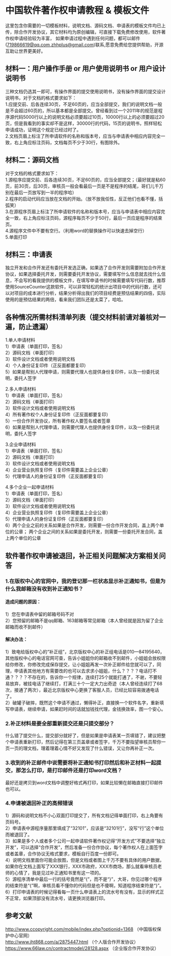 # 中国软件著作权申请教程 & 模板文件

这里包含你需要的一切模板材料，说明文档、源码文档、申请表的模板文件均已上传，除合作开发协议，其它材料均为原创编辑，可直接下载免费修改使用，软件著作权申请经验较为丰富，
如果申请过程中遇到任何问题，都可以邮件(719866619@qq.com,zhhplus@gmail.com)联系,愿意免费给您提供帮助，开源互助让世界更美好。

## 材料一：用户操作手册 or  用户使用说明书  or 用户设计说明书<br>
三种文档仍选其一即可，有操作界面的提交使用说明书，没有操作界面的提交设计说明书，对于文档的格式要求如下：<br>
1.应提交前、后各连续30页，不足60页的，应当全部提交，我们的说明文档一般是不会超过60页的，所以基本都是全部提交。曾经看到过一个2011年的规范是程序源代码5000行以上的说明文档必须要超过10页，10000行以上的必须要超过20页，但是我看到的事实却不是这样，30000行的代码，15页的说明书，照样轻松申请成功，证明这个规定已经过时了。<br>
2.文档页眉上标注了所申请软件的名称和版本号，应当与申请表中相应内容完全一致，右上角应标注页码，文档每页不少于30行，有图除外。<br>

## 材料二：源码文档
对于文档的格式要求如下：<br>
1.源程序应提交前、后各连续30页，不足60页的，应当全部提交；（最好就是粘60页，前30页，后30页，审核员一般会看最后一页是不是程序的结尾，哥们儿千万别在最后一页放写到一半的程序哈）<br>
2.程序的启动代码应当放在文档的开始。（放不放我任性，反正他们也看不懂，括弧笑）<br>
3.在源程序页眉上标注了所申请软件的名称和版本号，应当与申请表中相应内容完全一致，右上角应标注页码，源程序每页不少于50行，最后一页应是程序的结束页。<br>
4.源程序文件中不要有空行。（利用word的替换操作可以快速去掉空行）<br>
5.单面打印<br>
## 材料三：申请表
独立开发和合作开发还有委托开发选正确，如果选了合作开发则需要附加合作开发协议，如果选择委托开发，则需要委托开发协议，需要填写什么信息就去找什么信息，不会写的看我提供的模板文件，在填写申请书的时候需要填写代码行数，推荐使用SourceCounter这款软件，可以非常轻松的统计出项目中的代码行数，还可以对项目的成本进行分析，结果分析得出我们的项目经费是预估结果的四倍，实际使用的是预估结果的两倍，看来我们团队还是太菜了，哈哈。

## 各种情况所需材料清单列表（提交材料前请对着核对一遍，防止遗漏）
1.单人申请材料<br>
	1）申请表（单面打印，签名）<br>
	2）源码文档（单面打印）<br>
	3）软件设计文档或者使用说明文档<br>
	4）个人身份证复印件（正反面都要复印）<br>
	5）如果是帮别人代理申请，则需要代理人也提供身份复印件，以及一份委托说明，委托人签字<br>
	
2.多人申请材料<br>
	1）申请表（单面打印，签名）<br>
	2）源码文档（单面打印）<br>
	3）软件设计文档或者使用说明文档<br>
	4）所有著作权个人身份证复印件（正反面都要复印）<br>
	5）一份合作开发协议，所有著作权人要签名或者签章<br>
	6）如果是帮别人代理申请，则需要代理人也提供身份复印件，以及一份委托说明，委托人签字<br>

3.企业申请材料<br>
	1）申请表（单面打印，签名）<br>
	2）源码文档（单面打印）<br>
	3）软件设计文档或者使用说明文档<br>
	4）企业营业执照复印件（复印件需要盖上企业公章）<br>
	5）代理申请人的身份证复印件（正反面都要复印）<br>

4.多个企业一起申请材料<br>
	1）申请表（单面打印，签名）<br>
	2）源码文档（单面打印）<br>
	3）软件设计文档或者使用说明文档<br>
	4）企业营业执照复印件（复印件需要盖上企业公章）<br>
	5）代理申请人的身份证复印件（正反面都要复印）<br>
	6）两个企业之前的关系如果是合作开发，则需要一份合作开发合同，盖上两个单位的公章；
	   两个企业之间的关系如果是委托开发，则需要一份委托开发合同，盖上两个单位的公章<br>
     
## 软件著作权申请被退回，补正相关问题解决方案相关问答

### 1.在版权中心的官网中，我的登记那一栏状态显示补正通知书，但是为什么我邮箱没有收到补正通知书？<br>

#### 造成问题的原因：<br>
1）您在申请表中留的邮箱号码不对<br>
2）您预留的邮箱不是qq邮箱、163邮箱等常见邮箱（本人曾经就是因为留了企业邮箱而收不到邮件）<br>
#### 解决办法：<br>
1）致电给版权中心的“补正组”，北京版权中心的补正组电话是010—84195640，其他版权中心的电话官网可查，告诉小姐姐你的邮箱收不到邮件，小姐姐会放权限给你修改，你修改完成保存提交，让小姐姐再发一次补正邮件给您就可以了，同理，申请表其他地方有需要改的也可以去求求小姐姐，什么？？？？电话打不通？？？？不存在的，告诉你一个规律，连续打25个就能打通了，不谢，不要轻易放弃，被挂电话了继续打，打满三十个一定大力出奇迹（本人曾经连续打了68次，接通了两次），最近北京版权中心更换了客服人员，已经比较容易拨通电话了。<br>
2）破罐子破摔，既然这个申请不通过，懒得补正，直接换一个软件名字，重新填写申请表，继续申请，如果赶时间的话就加钱找代理，金钱换效率，图一个安心。<br>
### 2.补正材料是要全部重新提交还是只提交部分？<br>
什么错了提交什么，提交部分就好了，但是如果是申请表某一页填错了，建议把整个申请表重新打印，然后记得在第三页盖章或者签字，千万不要指望审核员帮你一页一页的理文档，理着理着心情不好又发现了什么错误，又让你再补正一次。<br>
### 3.收到的补正邮件中说需要将补正通知书打印然后和补正材料一起提交，那怎么打印，是打印邮件还是打印word文档？<br>
最好还是拷贝到word文档中调整好格式再打印，如果比较懒在邮箱直接打印邮件也可以。<br>
### 4.申请被退回补正的高频错误
1）源码和说明文档不小心双面打印提交了，所有文档记得单面打印，右上角要有页码号。<br>
2）申请表中源程序量那里填成了“32101”，应该是“32101行”，没写“行”这个单位而被退回了。<br>
3）如果是多个人或者多个公司一起申请软件著作权记得“开发方式”不要选择“独立开发”，可以选择“合作开发”，然后准备一份合作协议，每个著作权人在上面签字或者盖章，合作协议无格式要求，模板自行百度一份即可。<br>
4）说明文档里面你可能会放图，但是文档或者图上千万不要有具体的用户数据，如果你在文档上面写了XXX银行，XXX市政府，XXX市商场，那么就看审核员老师的心情了，我是见过补正通知书里有这一项的。<br>
5）源程序清单中最后一行的括号竟然是“{”，而不是“}”，大哥，你见过哪个程序的结束符是“{”啊，审核员看不懂你的代码但是也不傻啊，知道程序结束符是“}”。<br>
6）打印申请表的时候记得看每一页什么申请表上的流水号有没有，显示的样式正不正常，如果顶部没有流水号，请更换浏览器打印。<br>

## 参考文献
http://www.ccopyright.com/mobile/index.php?optionid=1368 （中国版权保护中心官网）<br>
http://www.jht868.com/a/2875447.html （个人版合作开发协议）<br>
https://www.66law.cn/contractmodel/28128.aspx （企业版合作开发协议）<br>

